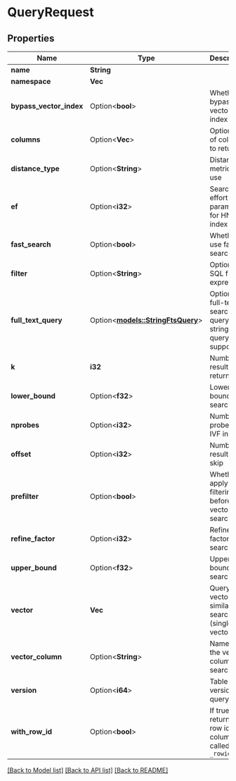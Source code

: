 # QueryRequest

## Properties

Name | Type | Description | Notes
------------ | ------------- | ------------- | -------------
**name** | **String** |  | 
**namespace** | **Vec<String>** |  | 
**bypass_vector_index** | Option<**bool**> | Whether to bypass vector index | [optional]
**columns** | Option<**Vec<String>**> | Optional list of columns to return | [optional]
**distance_type** | Option<**String**> | Distance metric to use | [optional]
**ef** | Option<**i32**> | Search effort parameter for HNSW index | [optional]
**fast_search** | Option<**bool**> | Whether to use fast search | [optional]
**filter** | Option<**String**> | Optional SQL filter expression | [optional]
**full_text_query** | Option<[**models::StringFtsQuery**](StringFtsQuery.md)> | Optional full-text search query (only string query supported) | [optional]
**k** | **i32** | Number of results to return | 
**lower_bound** | Option<**f32**> | Lower bound for search | [optional]
**nprobes** | Option<**i32**> | Number of probes for IVF index | [optional]
**offset** | Option<**i32**> | Number of results to skip | [optional]
**prefilter** | Option<**bool**> | Whether to apply filtering before vector search | [optional]
**refine_factor** | Option<**i32**> | Refine factor for search | [optional]
**upper_bound** | Option<**f32**> | Upper bound for search | [optional]
**vector** | **Vec<f32>** | Query vector for similarity search (single vector only) | 
**vector_column** | Option<**String**> | Name of the vector column to search | [optional]
**version** | Option<**i64**> | Table version to query | [optional]
**with_row_id** | Option<**bool**> | If true, return the row id as a column called `_rowid` | [optional]

[[Back to Model list]](../README.md#documentation-for-models) [[Back to API list]](../README.md#documentation-for-api-endpoints) [[Back to README]](../README.md)


